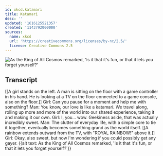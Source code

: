 ```yaml
---
id: xkcd.katamari
title: Katamari
desc: ''
updated: '1616125521357'
created: '1143792000000'
sources:
  name: xkcd
  url: 'https://creativecommons.org/licenses/by-nc/2.5/'
  license: Creative Commons 2.5
---
```

![As the King of All Cosmos remarked, 'Is it that it's fun, or that it lets you forget yourself?'](https://imgs.xkcd.com/comics/katamari.jpg)

## Transcript
[[A girl stands on the left.  A man is sitting on the floor with a game controller in his hand.  He is looking at a TV on the floor connected to a game console, also on the floor.]]
Girl: Can you pause for a moment and help me with something?
Man: You know, our love is like a katamari.  We travel along, rolling up more and more of the world into our shared experience, taking it and making it our own.
Girl: I, you... wow.  Geekiness aside, that was actually incredibly sweet.
Man: The clutter of everyday life, with a simple core to tie it together, eventually becomes something grand as the world itself.
[[A rainbow extends outward from the TV, with "ROYAL RAINBOW!" above it.]]
Girl: Okay, also sweet, but now I'm wondering if you could possibly get any gayer.
{{alt text: As the King of All Cosmos remarked, 'Is it that it's fun, or that it lets you forget yourself?'}}
